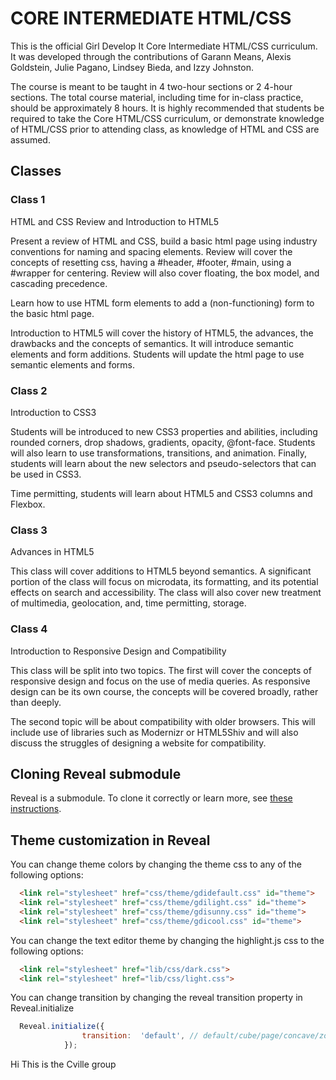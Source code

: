 # CORE INTERMEDIATE HTML/CSS

This is the official Girl Develop It Core Intermediate HTML/CSS curriculum. It was developed through the contributions of Garann Means, Alexis Goldstein, Julie Pagano, Lindsey Bieda, and Izzy Johnston.

The course is meant to be taught in 4 two-hour sections or 2 4-hour sections. The total course material, including time for in-class practice, should be approximately 8 hours. It is highly recommended that students be required to take the Core HTML/CSS curriculum, or demonstrate knowledge of HTML/CSS prior to attending class, as knowledge of HTML and CSS are assumed.

## Classes

### Class 1

HTML and CSS Review and Introduction to HTML5

Present a review of HTML and CSS, build a basic html page using industry conventions for naming and spacing elements. Review will cover the concepts of resetting css, having a #header, #footer, #main, using a #wrapper for centering. Review will also cover floating, the box model, and cascading precedence.

Learn how to use HTML form elements to add a (non-functioning) form to the basic html page.

Introduction to HTML5 will cover the history of HTML5, the advances, the drawbacks and the concepts of semantics. It will introduce semantic elements and form additions. Students will update the html page to use semantic elements and forms. 

### Class 2
Introduction to CSS3

Students will be introduced to new CSS3 properties and abilities, including rounded corners, drop shadows, gradients, opacity, @font-face. Students will also learn to use transformations, transitions, and animation. Finally, students will learn about the new selectors and pseudo-selectors that can be used in CSS3. 

Time permitting, students will learn about HTML5 and CSS3 columns and Flexbox.

### Class 3

Advances in HTML5

This class will cover additions to HTML5 beyond semantics. A significant portion of the class will focus on microdata, its formatting, and its potential effects on search and accessibility. The class will also cover new treatment of multimedia, geolocation, and, time permitting, storage.

### Class 4

Introduction to Responsive Design and Compatibility

This class will be split into two topics. The first will cover the concepts of responsive design and focus on the use of media queries. As responsive design can be its own course, the concepts will be covered broadly, rather than deeply. 

The second topic will be about compatibility with older browsers. This will include use of libraries such as Modernizr or HTML5Shiv and will also discuss the struggles of designing a website for compatibility.

## Cloning Reveal submodule 

Reveal is a submodule. To clone it correctly or learn more, see [these instructions](http://git-scm.com/book/en/Git-Tools-Submodules#Cloning-a-Project-with-Submodules). 

## Theme customization in Reveal 

You can change theme colors by changing the theme css to any of the following options:
```html
  <link rel="stylesheet" href="css/theme/gdidefault.css" id="theme">
  <link rel="stylesheet" href="css/theme/gdilight.css" id="theme">
  <link rel="stylesheet" href="css/theme/gdisunny.css" id="theme">
  <link rel="stylesheet" href="css/theme/gdicool.css" id="theme">
```
You can change the text editor theme by changing the highlight.js css to the following options:
```html
  <link rel="stylesheet" href="lib/css/dark.css">
  <link rel="stylesheet" href="lib/css/light.css">
```
You can change transition by changing the reveal transition property in Reveal.initialize
```javascript
  Reveal.initialize({
  				transition:  'default', // default/cube/page/concave/zoom/linear/none
  			});
```

Hi This is the Cville group